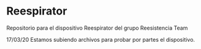 # Reespirator
Repositorio para el dispositivo Reespirator del grupo Reesistencia Team



17/03/20 
Estamos subiendo archivos para probar por partes el dispositivo. 
